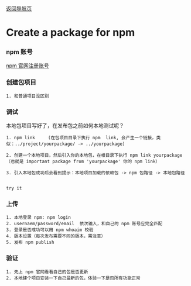 [返回导航页](https://cqzhen.github.io/blog.html "导航页面")

#  Create a package for npm

### npm 账号

[npm 官网注册账号](https://www.npmjs.com/)

### 创建包项目

    1. 和普通项目没区别

### 调试
本地包项目写好了，在发布包之前如何本地测试呢？

    1. npm link     (在包项目目录下执行 npm  link, 会产生一个链接，类似：../project/yourpackage/ -> ../yourpackage)
    
    2. 创建一个本地项目，然后引入你的本地包，在根目录下执行 npm link yourpackage（也就是 important package from 'yourpackage' 你的 npm link）
    
    3. 引入本地包成功后会看到提示：本地项目加载的依赖包 -> npm 包路径 -> 本地包路径

```

try it

```

### 上传

    1. 本地登录 npm: npm login
    2. usernaem/password/email  依次输入，和自己的 npm 账号应完全匹配
    3. 登录是否成功可以用 npm whoaim 校验
    4. 版本设置（每次发布需要不同的版本，需注意）
    5. 发布 npm publish

### 验证

    1. 先上 npm 官网看看自己的包是否更新
    2. 本地建个项目安装一下自己最新的包，体验一下是否所有功能正常

